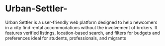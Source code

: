 # Urban-Settler-
Urban Settler is a user-friendly web platform designed to help newcomers in a city find rental accommodations without the  involvement of brokers. It features verified listings, location-based  search, and filters for budgets and preferences ideal for students,  professionals, and migrants

